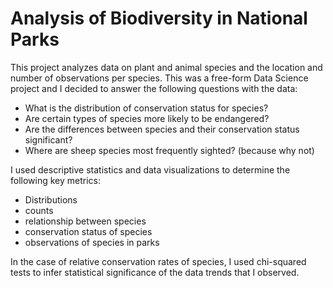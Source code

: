 # Analysis of Biodiversity in National Parks

This project analyzes data on plant and animal species and the location and number of observations per species. This was a free-form Data Science project and I decided to answer the following questions with the data:

* What is the distribution of conservation status for species?
* Are certain types of species more likely to be endangered?
* Are the differences between species and their conservation status significant?
* Where are sheep species most frequently sighted? (because why not)

I used descriptive statistics and data visualizations to determine the following key metrics:

* Distributions
* counts
* relationship between species
* conservation status of species
* observations of species in parks

In the case of relative conservation rates of species, I used chi-squared tests to infer statistical significance of the data trends that I observed.

